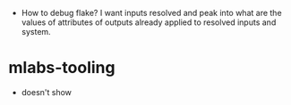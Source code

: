- How to debug flake? I want inputs resolved and peak into what are the values of attributes 
 of outputs already applied to resolved inputs and system.

# mlabs-tooling
 - doesn't show 